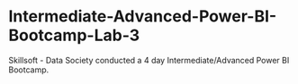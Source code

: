 # Intermediate-Advanced-Power-BI-Bootcamp-Lab-3
Skillsoft - Data Society conducted a 4 day Intermediate/Advanced Power BI Bootcamp.
